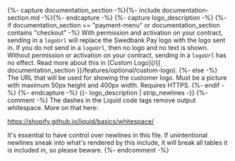 {%- capture documentation_section -%}{%- include documentation-section.md -%}{%- endcapture -%}
{%- capture logo_description -%}
    {%- if documentation_section == "payment-menu" or documentation_section contains "checkout" -%}
    With permission and activation on your contract, sending in a `logoUrl` will
    replace the Swedbank Pay logo with the logo sent in. If you do not send in a
    `logoUrl`, then no logo and no text is shown. Without permission or activation
    on your contract, sending in a `logoUrl` has no effect. Read more about this in
    [Custom Logo](/{{ documentation_section }}/features/optional/custom-logo).
    {%- else -%}
    The URL that will be used for showing the customer logo. Must be a picture
    with maximum 50px height and 400px width. Requires HTTPS.
     {%- endif -%}
{%- endcapture -%}
{{- logo_description | strip_newlines -}}
{%- comment -%}
The dashes in the Liquid code tags remove output whitespace. More on that here:

<https://shopify.github.io/liquid/basics/whitespace/>

It's essential to have control over newlines in this file. If unintentional
newlines sneak into what's rendered by this include, it will break all tables
it is included in, so please beware.
{%- endcomment -%}
